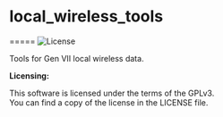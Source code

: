 # local_wireless_tools
=====
![License](https://img.shields.io/badge/License-GPLv3-blue.svg)

Tools for Gen VII local wireless data.

**Licensing:**

This software is licensed under the terms of the GPLv3.  
You can find a copy of the license in the LICENSE file.

